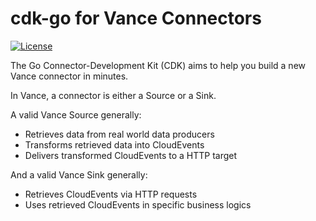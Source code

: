 # cdk-go for Vance Connectors
[![License](https://img.shields.io/badge/License-Apache_2.0-green.svg)](https://github.com/linkall-labs/cdk-go/blob/main/LICENSE)

The Go Connector-Development Kit (CDK) aims to help you build a new Vance connector in minutes.

In Vance, a connector is either a Source or a Sink.

A valid Vance Source generally:
- Retrieves data from real world data producers
- Transforms retrieved data into CloudEvents
- Delivers transformed CloudEvents to a HTTP target

And a valid Vance Sink generally:
- Retrieves CloudEvents via HTTP requests
- Uses retrieved CloudEvents in specific business logics
